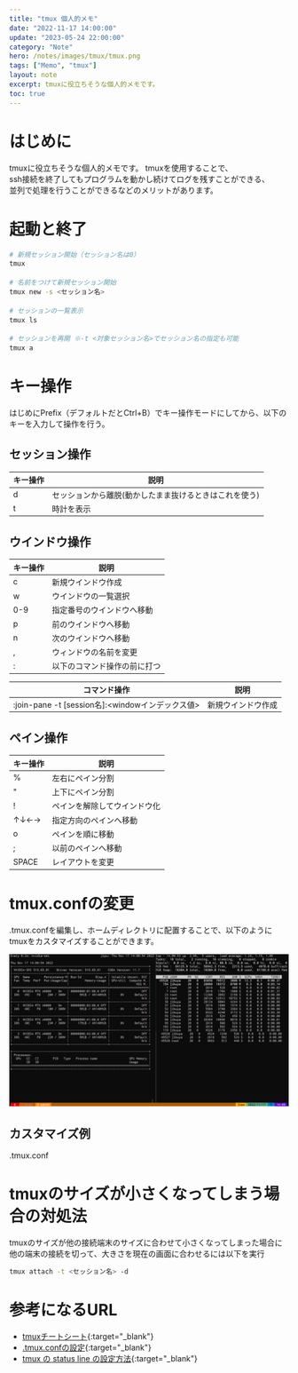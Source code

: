 ```yaml
---
title: "tmux 個人的メモ"
date: "2022-11-17 14:00:00"
update: "2023-05-24 22:00:00"
category: "Note"
hero: /notes/images/tmux/tmux.png
tags: ["Memo", "tmux"]
layout: note
excerpt: tmuxに役立ちそうな個人的メモです。
toc: true
---
```


# はじめに

tmuxに役立ちそうな個人的メモです。
tmuxを使用することで、  
ssh接続を終了してもプログラムを動かし続けてログを残すことができる、  
並列で処理を行うことができるなどのメリットがあります。

# 起動と終了

```bash
# 新規セッション開始（セッション名は0）
tmux

# 名前をつけて新規セッション開始
tmux new -s <セッション名>

# セッションの一覧表示
tmux ls

# セッションを再開 ※-t <対象セッション名>でセッション名の指定も可能
tmux a
```

# キー操作
はじめにPrefix（デフォルトだとCtrl+B）でキー操作モードにしてから、以下のキーを入力して操作を行う。

## セッション操作

| キー操作 | 説明 |
| - | - |
| d | セッションから離脱(動かしたまま抜けるときはこれを使う) |
| t | 時計を表示 |

## ウインドウ操作

| キー操作 | 説明 |
| - | - |
| c | 新規ウインドウ作成 |
| w | ウインドウの一覧選択 |
| 0-9 |  指定番号のウインドウへ移動|
| p | 前のウインドウへ移動 |
| n | 次のウインドウへ移動 |
| , | ウィンドウの名前を変更 |
| : | 以下のコマンド操作の前に打つ |

| コマンド操作 | 説明 |
| - | - |
| :join-pane -t [session名]:<windowインデックス値> | 新規ウインドウ作成 |

## ペイン操作

| キー操作 | 説明 |
| - | - |
| % | 左右にペイン分割 |
| " | 上下にペイン分割 |
| ! | ペインを解除してウインドウ化 |
| ↑↓←→ | 指定方向のペインへ移動 |
| o | ペインを順に移動 |
| ; | 以前のペインへ移動 |
| SPACE | レイアウトを変更 |

# tmux.confの変更
.tmux.confを編集し、ホームディレクトリに配置することで、以下のようにtmuxをカスタマイズすることができます。

![](/notes/images/tmux/tmux.png)

## カスタマイズ例

.tmux.conf
<script src="https://gist.github.com/Absolute-Value/616203b77258c4ccc0f4b28bd5d22faf.js"></script>

# tmuxのサイズが小さくなってしまう場合の対処法
tmuxのサイズが他の接続端末のサイズに合わせて小さくなってしまった場合に  
他の端末の接続を切って、大きさを現在の画面に合わせるには以下を実行

```bash
tmux attach -t <セッション名> -d
```

# 参考になるURL
- [tmuxチートシート](https://qiita.com/nmrmsys/items/03f97f5eabec18a3a18b){:target="_blank"}
- [.tmux.confの設定](https://qiita.com/youichiro/items/dd54c38c2f3873348c78){:target="_blank"}
- [tmux の status line の設定方法](https://qiita.com/nojima/items/9bc576c922da3604a72b){:target="_blank"}